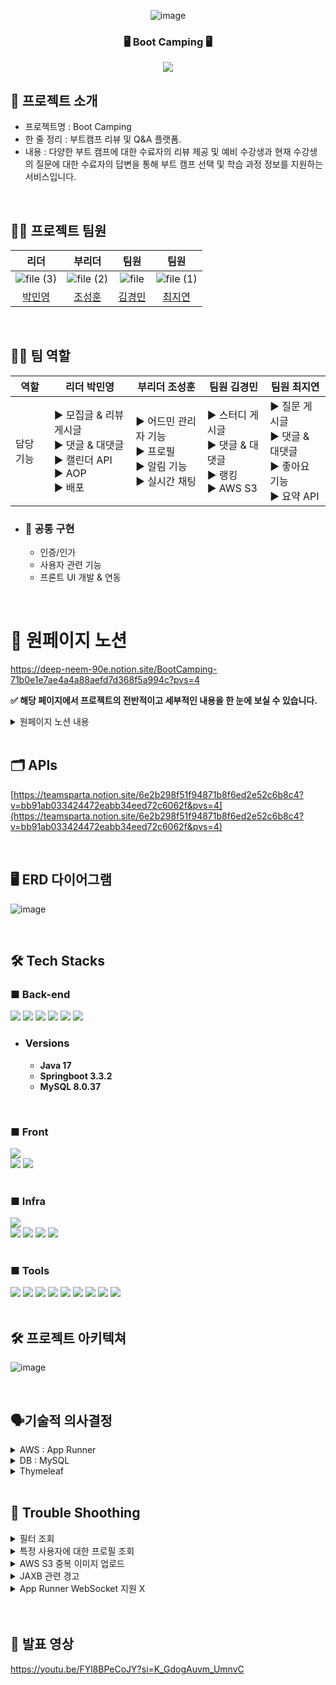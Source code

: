 <div align="center">

<!-- logo -->
![image](https://github.com/user-attachments/assets/d6d38fb5-3c33-4f8b-853c-f500720d14ba)

### 🖥️ Boot Camping 🖥️
[<img src="https://img.shields.io/badge/프로젝트 기간-2024.07.17~2024.08.20-green?style=flat&logo=&logoColor=white" />]()

</div> 

## 📝 프로젝트 소개

- 프로젝트명 : Boot Camping
- 한 줄 정리 :  부트캠프 리뷰 및 Q&A 플랫폼.
- 내용 : 다양한 부트 캠프에 대한 수료자의 리뷰 제공 및 예비 수강생과 현재 수강생의 질문에 대한
수료자의 답변을 통해 부트 캠프 선택 및 학습 과정 정보를 지원하는 서비스입니다.

<br>


## 💁‍♂️ 프로젝트 팀원

|리더|부리더|팀원|팀원|
|:---:|:---:|:---:|:---:|
|![file (3)](https://github.com/user-attachments/assets/9aa49165-c134-4690-ae10-e03016ad6c7d)|![file (2)](https://github.com/user-attachments/assets/4d1fe5a2-611f-4e64-87d2-853673326fe8)|![file](https://github.com/user-attachments/assets/ee9604ee-9f3a-4075-a047-5f7857ebc60b)|![file (1)](https://github.com/user-attachments/assets/cde64f28-aff1-4fa5-be81-d9347443c7a4)|
|[박민영]((https://github.com/hgi4657))|[조성훈](https://github.com/Mua2)|[김경민]((https://github.com/gminnimk))|[최지연]((https://github.com/dlalwn))|

<br />

## 🧑‍💻 팀 역할
| 역할            | 리더 박민영                     | 부리더 조성훈                                 | 팀원 김경민                                | 팀원 최지연           |
|-----------------|----------------------------------|----------------------------------------------|--------------------------------------------|----------------------|
| 담당 기능       | ▶ 모집글 & 리뷰 게시글 <br> ▶ 댓글 & 대댓글 <br>  ▶ 캘린더 API <br> ▶ AOP <br> ▶ 배포 | ▶ 어드민 관리자 기능 <br> ▶ 프로필 <br> ▶ 알림 기능 <br> ▶ 실시간 채팅 <br> | ▶ 스터디 게시글 <br> ▶ 댓글 & 대댓글 <br> ▶ 랭킹 <br> ▶ AWS S3  | ▶ 질문 게시글 <br> ▶ 댓글 & 대댓글 <br> ▶ 좋아요 기능 <br> ▶ 요약 API  |


- ### 👥 공통 구현 

  - 인증/인가
  - 사용자 관련 기능
  - 프론트 UI 개발 & 연동

<br>


# 📜 원페이지 노션


https://deep-neem-90e.notion.site/BootCamping-71b0e1e7ae4a4a88aefd7d368f5a994c?pvs=4
<br>

**✅ 해당 페이지에서 프로젝트의 전반적이고 세부적인 내용을 한 눈에 보실 수 있습니다.**


<details>
  <summary>원페이지 노션 내용</summary>

1. 프로젝트 소개
   - 서비스 기획
   - 기술 스택
   - 협업 툴
   - 아키텍처
   - API 명세서
   - ERD
   - Wireframe
   - User Flow

2. 팀소개
   - 팀원 소개
   - Ground Rules & Goals
   - Github Rules & Code Convention

3. 일정표

4. 기능소개

5. MVP 영상

6. 트러블 슈팅

7. KPT 회고

</details>





<br>

## 🗂️ APIs
[https://teamsparta.notion.site/6e2b298f51f94871b8f6ed2e52c6b8c4?v=bb91ab033424472eabb34eed72c6062f&pvs=4](https://teamsparta.notion.site/6e2b298f51f94871b8f6ed2e52c6b8c4?v=bb91ab033424472eabb34eed72c6062f&pvs=4)

<br />

## 🖥 ERD 다이어그램
![image](https://github.com/user-attachments/assets/345d5753-64cb-4c91-be28-ee7889f3e328)

<br>

## 🛠️ Tech Stacks

### ■ Back-end

<div style="text-align: left;">
    <div style="margin: ; text-align: left;" "text-align: left;"> 
      <img src="https://img.shields.io/badge/Java-007396?style=for-the-badge&logo=Java&logoColor=white">
      <img src="https://img.shields.io/badge/Spring-6DB33F?style=for-the-badge&logo=Spring&logoColor=white">
      <img src="https://img.shields.io/badge/Spring Boot-6DB33F?style=for-the-badge&logo=Spring Boot&logoColor=white">
      <img src="https://img.shields.io/badge/MySQL-4479A1?style=for-the-badge&logo=MySQL&logoColor=white">
            <img src="https://img.shields.io/badge/Thymeleaf-005F0F?style=for-the-badge&logo=Thymeleaf&logoColor=white">
                  <img src="https://img.shields.io/badge/jsonwebtokens-000000?style=for-the-badge&logo=jsonwebtokens&logoColor=white">
    </div>
</div>

- ### Versions
  - **Java 17**
  - **Springboot 3.3.2**
  - **MySQL 8.0.37**

<br>

### ■ Front
<div style="text-align: left;">
    <div style="margin: ; text-align: left;" "text-align: left;">
         <img src="https://img.shields.io/badge/Javascript-F7DF1E?style=for-the-badge&logo=Javascript&logoColor=white">
          <br/><img src="https://img.shields.io/badge/HTML5-E34F26?style=for-the-badge&logo=HTML5&logoColor=white">
          <img src="https://img.shields.io/badge/CSS3-1572B6?style=for-the-badge&logo=CSS3&logoColor=white">
  </div>
</div>

<br>

### ■ Infra

<div style="text-align: left;">
    <div style="margin: ; text-align: left;" "text-align: left;">
         <img src="https://img.shields.io/badge/docker-2496ED?style=for-the-badge&logo=docker&logoColor=white">
          <br/><img src="https://img.shields.io/badge/githubactions-2088FF?style=for-the-badge&logo=githubactions&logoColor=white">
          <img src="https://img.shields.io/badge/amazonrds-527FFF?style=for-the-badge&logo=amazonrds&logoColor=white">
                <img src="https://img.shields.io/badge/amazons3-569A31?style=for-the-badge&logo=amazons3&logoColor=white">
                      <img src="https://img.shields.io/badge/Amazon Route 53-8C4FFF?style=for-the-badge&logo=amazonrds&logoColor=white">
  </div>
</div>

<br>

### ■ Tools
<div style="text-align: left;">
    <div style="margin: ; text-align: left;" "text-align: left;">
<img src="https://img.shields.io/badge/Git-F05032?style=for-the-badge&logo=Git&logoColor=white">
<img src="https://img.shields.io/badge/Github-181717?style=for-the-badge&logo=Github&logoColor=white">
<img src="https://img.shields.io/badge/Slack-4A154B?style=for-the-badge&logo=Slack&logoColor=white">
<img src="https://img.shields.io/badge/intellijidea-000000?style=for-the-badge&logo=intellijidea&logoColor=white">
<img src="https://img.shields.io/badge/figma-F24E1E?style=for-the-badge&logo=figma&logoColor=white">
<img src="https://img.shields.io/badge/jira-0052CC?style=for-the-badge&logo=jira&logoColor=white">
<img src="https://img.shields.io/badge/miro-050038?style=for-the-badge&logo=miro&logoColor=white">
<img src="https://img.shields.io/badge/notion-000000?style=for-the-badge&logo=notion&logoColor=white">
<img src="https://img.shields.io/badge/postman-FF6C37?style=for-the-badge&logo=postman&logoColor=white">
  </div>
</div>
          
<br>


## 🛠️ 프로젝트 아키텍쳐

![image](https://github.com/user-attachments/assets/5f4c7387-c849-4e89-b803-6fd26c87e40f)
<br />

<br>

## 🗣️기술적 의사결정

<details>
  <summary>AWS : App Runner</summary>

  <br>

App Runner는 개발자가 컨테이너나 인프라에 대한 지식, 경험이 없어도 웹 애플리케이션을 대규모로 빠르게 구축 및 배포할 수 있도록 지원해 주며 트래픽 요구 사항을 충족하도록 크기를 조정을 해주는 완전 관리형 서비스입니다.#

상반기&하반기 공채 대비, 특정 부트 캠프 이벤트 기간 같은 특수한 기간 때

유저 트래픽이 몰릴 것으로 예상하였으며 EC2 같은 고정된 인스턴스를 사용하기엔

비용적으로 부담스러울 수 있다고 판단되어 자동으로 트래픽 규모를 조정해 주는 장점을 가지며 적은 비용으로 지원하는 App Runner 서버를 사용하게 되었습니다.

<br>

</details>
<details>
  <summary>DB : MySQL</summary>

  <br>

관계를 맺고 있는 데이터가 자주 수정되는 경우,
MySQL의 관계형 데이터 모델과 트랜잭션 관리 기능은 데이터의 무결성과 일관성을 보장하는 데 유리합니다.

저희 프로젝트는 기획 당시 사용자 권한 및 상태에 따른 게시글 권한과 연관된 관계가 많다고 예상되어 복잡한 쿼리를 효율적으로 처리하기 유리한 MySQL를 선택하게 되었습니다.

<br>

</details>
<details>
  <summary>Thymeleaf</summary>

<br>

  동적으로 처리해야 할 페이지가 많지 않아 React나 Vue를 사용하는 것이 오버 스펙이라고 판단되었습니다. 따라서 프로젝트의 기능을 충분히 구현할 수 있다고 판단하여, 계획한 프로젝트를 완성하기 위해 Thymeleaf를 선택하게 되었습니다.

Thymeleaf는 Spring 과의 궁합이 좋으며 빠른 생산성으로 백엔드 기능 구현에 좀 더 집중할 수 있는 장점으로 프로젝트의 기능을 충분히 구현할 수 있다고 생각되어 선택하게 되었습니다.

<br>

</details>

<br>

## 🤔 Trouble Shoothing

<details>
  <summary>필터 조회</summary>

<br>

📢 하나에 카테고리에서 다수의 조건을 선택 시 필터 조회 실패

➡️ 원인 :

- 변경 전 메서드는 단일 문자열 조건을 사용하여 필터링을 수행
하나의 카테고리에서 다수의 조건이 선택되었을 시 오류 발생

➡️ 해결 방법 :

- 변경 후 메서드는 여러 조건 리스트를 받아 조건을 동적으로 추가하여 필터링을 수행

- 하나에 카테고리에서 다수의 조건을 선택 시 필터 조회 실패에 대한 상황을 해결

![image](https://github.com/user-attachments/assets/07d27207-9e4a-4a44-9583-f4ca2c28782b)

<br>

</details>
<details>
  <summary>특정 사용자에 대한 프로필 조회</summary>

<br>

📢 특정 사용자에 대한 프로필을 조회할 때,
해당 사용자가 프로필을 가지고 있지 않은 경우 null을 반환하거나
profiles.isEmpty() 조건을 통과하지 못하는 상황

➡️ 원인 :

- 프로필이 존재하지 않는 사용자를 대상으로 프로필 조회 시,
null 또는 빈 리스트가 반환될 때 이를 적절히 처리하지 못한 것

➡️ 해결 방법 :

- 빈 리스트나 null이 반환될 가능성이 있는 모든 메서드에 대해 적절한 방어 코드를 추가

- 예를 들어, 프로필이 없는 경우 사용자에게 명확한 메시지 전달

![image](https://github.com/user-attachments/assets/bc5d7089-4dd0-4fd6-8334-f9ba8915ac5c)

<br>

</details>
<details>
  <summary>AWS S3 중복 이미지 업로드</summary>

<br>

📢 동일한 경로의 이미지 파일이 여러 개 존재하는 경우,
하나의 이미지가 수정되어 기존(수정 전) 이미지는 저장소에서 삭제 처리가 되면서
동일한 경로를 가진 이미지들이 모두 삭제되는 상황

➡️ 원인 :

- S3의 객체는 고유한 키를 사용해서 식별하는데 동일한 이미지 주소를 사용하여 두 개의 객체가 같은 키를 가지게 됨

- 이미지 수정 시, 기존에 저장된 이미지 경로와 동일한 경로를 가진 S3 에 저장된 이미지를 삭제하면서 해당 키와 동일한 객체가 모두 삭제되는 것

➡️ 해결 방법:

- UUID 를 이용하여 고유성이 보장되는 ID 를 만들어서 이미지 이름을 변경해 저장하여 같은 이미지 주소가 들어오더라도 별개의 이미지로 인식되도록 설정

![image](https://github.com/user-attachments/assets/7481f94b-5916-4780-9fc3-6d55e9b84b7a)

</details>
<details>
  <summary>JAXB 관련 경고</summary>
📢 JAXB가 없어서 AWS SDK가 성능이 낮을 수 있는 자체 구현을 사용하게 된다는 것을 나타내는 경고 메시지.

➡️ 원인:

- Java 9 이상에서는 JAXB가 JDK에서 분리되어 기본적으로 제공되지 않음. 따라서, AWS SDK는 JAXB 관련 기능을 사용할 수 없게 됨.

- 이러한 경우 기본 제공되는 SDK 구현으로 대체하지만, 이 대체 구현은 성능이 낮을 수 있음.

➡️ 해결 방법:

- build.gradle에 JAXB 의존성을 추가, 빌드 환경을 확인을 통해서 AWS SDK가 JAXB를 사용할 수 있게 되고, 성능 향상 및 호환성 문제를 해결.
- 
![image](https://github.com/user-attachments/assets/52fdb98a-eb12-4f2b-a1f7-910cdc27a43c)

<br>

</details>
<details>
  <summary>App Runner WebSocket 지원 X</summary>

<br>

📢 알림 및 실시간 채팅 기능을 만들 때 사용하였던 WebSocket 이 배포 환경에서 제대로 실행되지 않았던 상황

➡️ 원인:

- WebSocket 은 양방향  통신 프로토콜인데 AWS App Runner  는 단방향 HTTP 요청-응답 모델에 최적화 되어 있음.

➡️ 해결 방법:

- 단방향 통신이 가능하며 실시간 업데이트가 가능한 SSE (Server-Sent Events) 로 변경

- 프로젝트 기간이 얼마 남지 않은 상태에서 발견한 오류로 인프라 설계 구조를 변경하기엔 시간이 촉박하다고 판단하여 구현 기술을 바꾸는 것으로 해결

</details>
<br />

<br>

## 📜 발표 영상
https://youtu.be/FYl8BPeCoJY?si=K_GdogAuvm_UmnvC
